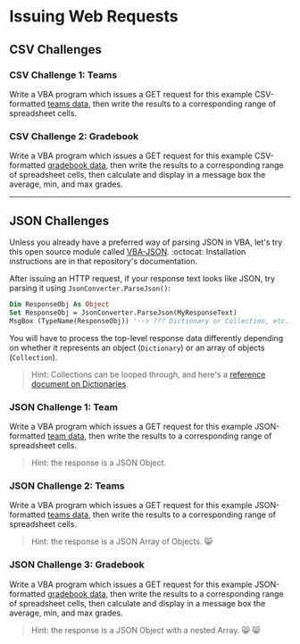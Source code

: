 # Issuing Web Requests

## CSV Challenges

### CSV Challenge 1: Teams

Write a VBA program which issues a GET request for this example CSV-formatted [teams data](https://raw.githubusercontent.com/prof-rossetti/georgetown-opim-557-201803/master/exercises/web-requests/data/teams.csv), then write the results to a corresponding range of spreadsheet cells.

### CSV Challenge 2: Gradebook

Write a VBA program which issues a GET request for this example CSV-formatted [gradebook data](https://raw.githubusercontent.com/prof-rossetti/georgetown-opim-557-201803/master/exercises/web-requests/data/gradebook.csv), then write the results to a corresponding range of spreadsheet cells, then calculate and display in a message box the average, min, and max grades.

<hr>

## JSON Challenges

Unless you already have a preferred way of parsing JSON in VBA, let's try this open source module called [VBA-JSON](https://github.com/VBA-tools/VBA-JSON). :octocat: Installation instructions are in that repository's documentation.

After issuing an HTTP request, if your response text looks like JSON, try parsing it using `JsonConverter.ParseJson()`:

```vb
Dim ResponseObj As Object
Set ResponseObj = JsonConverter.ParseJson(MyResponseText)
MsgBox (TypeName(ResponseObj)) '--> ??? Dictionary or Collection, etc.
```

You will have to process the top-level response data differently depending on whether it represents an object (`Dictionary`) or an array of objects (`Collection`).

> Hint: Collections can be looped through, and here's a [reference document on Dictionaries](/notes/visual-basic/datatypes/dictionaries.md).

### JSON Challenge 1: Team

Write a VBA program which issues a GET request for this example JSON-formatted [team data](https://raw.githubusercontent.com/prof-rossetti/georgetown-opim-557-201803/master/exercises/web-requests/data/teams/1.json), then write the results to a corresponding range of spreadsheet cells.

> Hint: the response is a JSON Object.

### JSON Challenge 2: Teams

Write a VBA program which issues a GET request for this example JSON-formatted [teams data](https://raw.githubusercontent.com/prof-rossetti/georgetown-opim-557-201803/master/exercises/web-requests/data/teams.json), then write the results to a corresponding range of spreadsheet cells.

> Hint: the response is a JSON Array of Objects. :smile_cat:

### JSON Challenge 3: Gradebook

Write a VBA program which issues a GET request for this example JSON-formatted [gradebook data](https://raw.githubusercontent.com/prof-rossetti/georgetown-opim-557-201803/master/exercises/web-requests/data/gradebook.json), then write the results to a corresponding range of spreadsheet cells, then calculate and display in a message box the average, min, and max grades.

> Hint: the response is a JSON Object with a nested Array. :smile_cat: :smile_cat:
